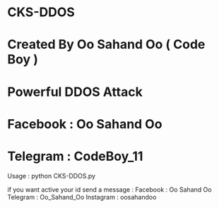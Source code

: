 # CKS-DDOS
# Created By Oo Sahand Oo ( Code Boy )
# Powerful DDOS Attack
# Facebook : Oo Sahand Oo
# Telegram : CodeBoy_11

Usage :
python CKS-DDOS.py <url>
  
if you want active your id send a message :
Facebook : Oo Sahand Oo
Telegram : Oo_Sahand_Oo
Instagram : oosahandoo
